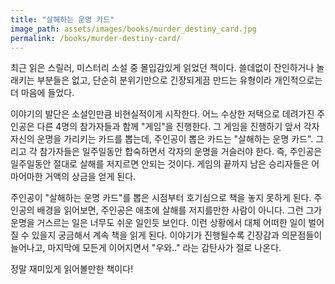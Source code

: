 ```yaml
---
title: "살해하는 운명 카드"
image_path: assets/images/books/murder_destiny_card.jpg
permalink: /books/murder-destiny-card/
---
```


최근 읽은 스릴러, 미스터리 소설 중 몰입감있게 읽었던 책이다. 쓸데없이 잔인하거나 놀래키는 부분들은 없고, 단순히 분위기만으로 긴장되게끔 만드는 유형이라 개인적으로는 더 마음에 들었다.

이야기의 발단은 소설인만큼 비현실적이게 시작한다. 어느 수상한 저택으로 데려가진 주인공은 다른 4명의 참가자들과 함께 "게임"을 진행한다. 그 게임을 진행하기 앞서 각자 자신의 운명을 가리키는 카드를 뽑는데, 주인공이 뽑은 카드는 "살해하는 운명 카드". 그리고 각 참가자들은 일주일동안 합숙하면서 각자의 운명을 거슬러야 한다. 즉, 주인공은 일주일동안 절대로 살해를 저지르면 안되는 것이다. 게임의 끝까지 남은 승리자들은 어마어마한 거액의 상금을 얻게 된다.

주인공이 "살해하는 운명 카드"를 뽑은 시점부터 호기심으로 책을 놓지 못하게 된다. 주인공의 배경을 읽어보면, 주인공은 애초에 살해를 저지를만한 사람이 아니다. 그런 그가 운명을 거스르는 일은 너무도 쉬운 일인듯 보인다. 이런 상황에서 대체 어떠한 일이 벌어질 수 있을지 궁금해서 계속 책을 읽게 된다. 이야기가 진행될수록 긴장감과 의문점들이 늘어나고, 마지막에 모든게 이어지면서 "우와.." 라는 감탄사가 절로 나온다.

정말 재미있게 읽어볼만한 책이다!
